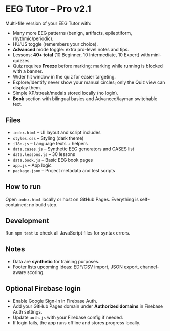 # EEG Tutor – Pro v2.1

Multi-file version of your EEG Tutor with:
- Many more EEG patterns (benign, artifacts, epileptiform, rhythmic/periodic).
- HU/US toggle (remembers your choice).
- **Advanced** mode toggle: extra pro-level notes and tips.
- Lessons: **40+ total** (10 Beginner, 10 Intermediate, 10 Expert) with mini-quizzes.
- Quiz requires **Freeze** before marking; marking while running is blocked with a banner.
- Wider hit window in the quiz for easier targeting.
- Explore/Identify never show your manual circles; only the Quiz view can display them.
- Simple XP/streak/medals stored locally (no login).
- **Book** section with bilingual basics and Advanced/layman switchable text.

## Files
- `index.html` – UI layout and script includes
- `styles.css` – Styling (dark theme)
- `i18n.js` – Language texts + helpers
- `data.cases.js` – Synthetic EEG generators and CASES list
- `data.lessons.js` – 30 lessons
- `data.book.js` – Basic EEG book pages
- `app.js` – App logic
- `package.json` – Project metadata and test scripts

## How to run
Open `index.html` locally or host on GitHub Pages. Everything is self-contained; no build step.

## Development
Run `npm test` to check all JavaScript files for syntax errors.

## Notes
- Data are **synthetic** for training purposes.
- Footer lists upcoming ideas: EDF/CSV import, JSON export, channel-aware scoring.


## Optional Firebase login
- Enable Google Sign-In in Firebase Auth.
- Add your GitHub Pages domain under **Authorized domains** in Firebase Auth settings.
- Update `auth.js` with your Firebase config if needed.
- If login fails, the app runs offline and stores progress locally.

